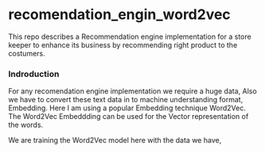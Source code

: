 # recomendation_engin_word2vec
This repo describes a Recommendation engine implementation for a store keeper to enhance its business by recommending right product to the costumers.


### Indroduction
For any recomendation engine implementation we require a huge data, Also we have to convert these text data in to machine understanding format, Embedding. Here I am using a popular Embedding technique Word2Vec. The Word2Vec Embeddding can be used for the Vector representation of the words.


We are training the Word2Vec model here with the data we have,


